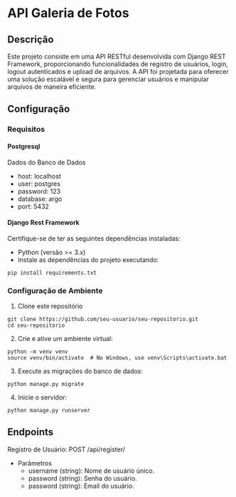 ﻿# API Galeria de Fotos

 ## Descrição
Este projeto consiste em uma API RESTful desenvolvida com Django REST Framework, proporcionando funcionalidades de registro de usuários, login, logout autenticados e upload de arquivos. A API foi projetada para oferecer uma solução escalável e segura para gerenciar usuários e manipular arquivos de maneira eficiente.

## Configuração
### Requisitos

#### Postgresql

Dados do Banco de Dados
- host: localhost
- user: postgres
- password: 123
- database: argo
- port: 5432

#### Django Rest Framework

Certifique-se de ter as seguintes dependências instaladas:

* Python (versão >= 3.x)
* Instale as dependências do projeto executando:

```
pip install requirements.txt
```

### Configuração de Ambiente

1. Clone este repositório
```
git clone https://github.com/seu-usuario/seu-repositorio.git
cd seu-repositorio

```
2. Crie e ative um ambiente virtual:
```
python -m venv venv
source venv/bin/activate  # No Windows, use venv\Scripts\activate.bat

```
3. Execute as migrações do banco de dados:
```
python manage.py migrate
```
4. Inicie o servidor:
```
python manage.py runserver
```

## Endpoints

Registro de Usuário: POST /api/register/
 * Parâmetros
   * username (string): Nome de usuário único.
   * password (string): Senha do usuário.
   * password (string): Email do usuário.
